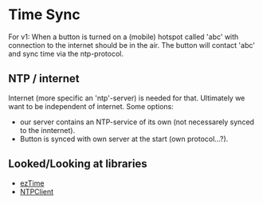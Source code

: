 # Time Sync


For v1:
When a button is turned on a (mobile) hotspot called 'abc' with connection to the internet should be in the air.
The button will contact 'abc' and sync time via the ntp-protocol.


## NTP / internet

Internet (more specific an 'ntp'-server) is needed for that.
Ultimately we want to be independent of internet. Some options:

+ our server contains an NTP-service of its own (not necessarely synced to the innternet).
+ Button is synced with own server at the start (own protocol...?).

## Looked/Looking at libraries

+ [ezTime](https://github.com/ropg/ezTime)
+ [NTPClient](https://github.com/arduino-libraries/NTPClient)
